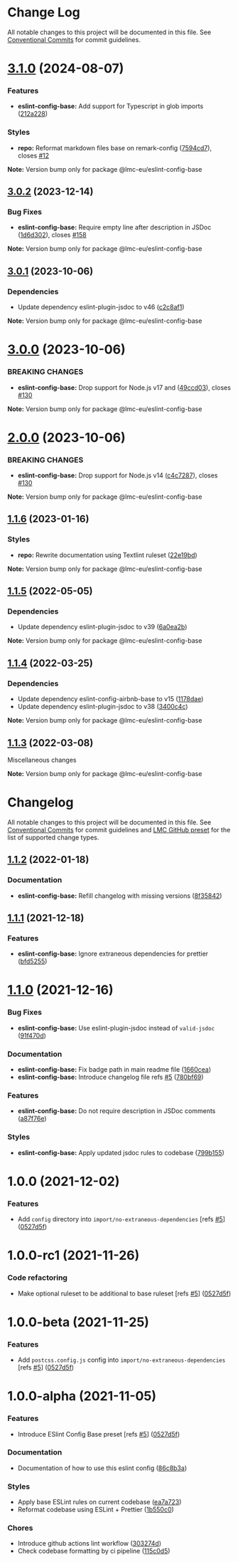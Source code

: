 # Change Log

All notable changes to this project will be documented in this file.
See [Conventional Commits](https://conventionalcommits.org) for commit guidelines.

<a name="3.1.0"></a>

# [3.1.0](https://github.com/lmc-eu/code-quality-tools/compare/@lmc-eu/eslint-config-base@3.0.2...@lmc-eu/eslint-config-base@3.1.0) (2024-08-07)

### Features

- **eslint-config-base:** Add support for Typescript in glob imports ([212a228](https://github.com/lmc-eu/code-quality-tools/commit/212a228))

### Styles

- **repo:** Reformat markdown files base on remark-config ([7594cd7](https://github.com/lmc-eu/code-quality-tools/commit/7594cd7)), closes [#12](https://github.com/lmc-eu/code-quality-tools/issues/12)

**Note:** Version bump only for package @lmc-eu/eslint-config-base

<a name="3.0.2"></a>

## [3.0.2](https://github.com/lmc-eu/code-quality-tools/compare/@lmc-eu/eslint-config-base@3.0.1...@lmc-eu/eslint-config-base@3.0.2) (2023-12-14)

### Bug Fixes

- **eslint-config-base:** Require empty line after description in JSDoc ([1d6d302](https://github.com/lmc-eu/code-quality-tools/commit/1d6d302)), closes [#158](https://github.com/lmc-eu/code-quality-tools/issues/158)

**Note:** Version bump only for package @lmc-eu/eslint-config-base

<a name="3.0.1"></a>

## [3.0.1](https://github.com/lmc-eu/code-quality-tools/compare/@lmc-eu/eslint-config-base@3.0.0...@lmc-eu/eslint-config-base@3.0.1) (2023-10-06)

### Dependencies

- Update dependency eslint-plugin-jsdoc to v46 ([c2c8af1](https://github.com/lmc-eu/code-quality-tools/commit/c2c8af1))

**Note:** Version bump only for package @lmc-eu/eslint-config-base

<a name="3.0.0"></a>

# [3.0.0](https://github.com/lmc-eu/code-quality-tools/compare/@lmc-eu/eslint-config-base@2.0.0...@lmc-eu/eslint-config-base@3.0.0) (2023-10-06)

### BREAKING CHANGES

- **eslint-config-base:** Drop support for Node.js v17 and ([49ccd03](https://github.com/lmc-eu/code-quality-tools/commit/49ccd03)), closes [#130](https://github.com/lmc-eu/code-quality-tools/issues/130)

**Note:** Version bump only for package @lmc-eu/eslint-config-base

<a name="2.0.0"></a>

# [2.0.0](https://github.com/lmc-eu/code-quality-tools/compare/@lmc-eu/eslint-config-base@1.1.6...@lmc-eu/eslint-config-base@2.0.0) (2023-10-06)

### BREAKING CHANGES

- **eslint-config-base:** Drop support for Node.js v14 ([c4c7287](https://github.com/lmc-eu/code-quality-tools/commit/c4c7287)), closes [#130](https://github.com/lmc-eu/code-quality-tools/issues/130)

**Note:** Version bump only for package @lmc-eu/eslint-config-base

<a name="1.1.6"></a>

## [1.1.6](https://github.com/lmc-eu/code-quality-tools/compare/@lmc-eu/eslint-config-base@1.1.5...@lmc-eu/eslint-config-base@1.1.6) (2023-01-16)

### Styles

- **repo:** Rewrite documentation using Textlint ruleset ([22e19bd](https://github.com/lmc-eu/code-quality-tools/commit/22e19bd))

**Note:** Version bump only for package @lmc-eu/eslint-config-base

<a name="1.1.5"></a>

## [1.1.5](https://github.com/lmc-eu/code-quality-tools/compare/@lmc-eu/eslint-config-base@1.1.4...@lmc-eu/eslint-config-base@1.1.5) (2022-05-05)

### Dependencies

- Update dependency eslint-plugin-jsdoc to v39 ([6a0ea2b](https://github.com/lmc-eu/code-quality-tools/commit/6a0ea2b))

**Note:** Version bump only for package @lmc-eu/eslint-config-base

<a name="1.1.4"></a>

## [1.1.4](https://github.com/lmc-eu/code-quality-tools/compare/@lmc-eu/eslint-config-base@1.1.3...@lmc-eu/eslint-config-base@1.1.4) (2022-03-25)

### Dependencies

- Update dependency eslint-config-airbnb-base to v15 ([1178dae](https://github.com/lmc-eu/code-quality-tools/commit/1178dae))
- Update dependency eslint-plugin-jsdoc to v38 ([3400c4c](https://github.com/lmc-eu/code-quality-tools/commit/3400c4c))

**Note:** Version bump only for package @lmc-eu/eslint-config-base

<a name="1.1.3"></a>

## [1.1.3](https://github.com/lmc-eu/code-quality-tools/compare/@lmc-eu/eslint-config-base@1.1.2...@lmc-eu/eslint-config-base@1.1.3) (2022-03-08)

Miscellaneous changes

**Note:** Version bump only for package @lmc-eu/eslint-config-base

# Changelog

All notable changes to this project will be documented in this file.
See [Conventional Commits](https://conventionalcommits.org) for commit guidelines and [LMC GitHub preset](https://github.com/lmc-eu/code-quality-tools/tree/main/packages/conventional-changelog-lmc-github) for the list of supported change types.

<a name="1.1.2"></a>

## [1.1.2](https://github.com/lmc-eu/code-quality-tools/compare/@lmc-eu/eslint-config-base@1.1.1...@lmc-eu/eslint-config-base@1.1.2) (2022-01-18)

### Documentation

- **eslint-config-base:** Refill changelog with missing versions ([8f35842](https://github.com/lmc-eu/code-quality-tools/commit/8f35842))

<a name="1.1.1"></a>

## [1.1.1](https://github.com/lmc-eu/code-quality-tools/compare/@lmc-eu/eslint-config-base@1.1.0...@lmc-eu/eslint-config-base@1.1.1) (2021-12-18)

### Features

- **eslint-config-base:** Ignore extraneous dependencies for prettier ([bfd5255](https://github.com/lmc-eu/code-quality-tools/commit/bfd5255))

<a name="1.1.0"></a>

# [1.1.0](https://github.com/lmc-eu/code-quality-tools/compare/@lmc-eu/eslint-config-base@1.0.0...@lmc-eu/eslint-config-base@1.1.0) (2021-12-16)

### Bug Fixes

- **eslint-config-base:** Use eslint-plugin-jsdoc instead of `valid-jsdoc` ([91f470d](https://github.com/lmc-eu/code-quality-tools/commit/91f470d))

### Documentation

- **eslint-config-base:** Fix badge path in main readme file ([1660cea](https://github.com/lmc-eu/code-quality-tools/commit/1660cea))
- **eslint-config-base:** Introduce changelog file refs [#5](https://github.com/lmc-eu/code-quality-tools/issues/5) ([780bf69](https://github.com/lmc-eu/code-quality-tools/commit/780bf69))

### Features

- **eslint-config-base:** Do not require description in JSDoc comments ([a87f76e](https://github.com/lmc-eu/code-quality-tools/commit/a87f76e))

### Styles

- **eslint-config-base:** Apply updated jsdoc rules to codebase ([799b155](https://github.com/lmc-eu/code-quality-tools/commit/799b155))

<a name="1.0.0"></a>

# 1.0.0 (2021-12-02)

### Features

- Add `config` directory into `import/no-extraneous-dependencies` [refs [#5](https://github.com/lmc-eu/code-quality-tools/issues/5)] ([0527d5f](https://github.com/lmc-eu/code-quality-tools/commit/0527d5f))

<a name="1.0.0-rc1"></a>

# 1.0.0-rc1 (2021-11-26)

### Code refactoring

- Make optional ruleset to be additional to base ruleset [refs [#5](https://github.com/lmc-eu/code-quality-tools/issues/5)] ([0527d5f](https://github.com/lmc-eu/code-quality-tools/commit/0527d5f))

<a name="1.0.0-beta"></a>

# 1.0.0-beta (2021-11-25)

### Features

- Add `postcss.config.js` config into `import/no-extraneous-dependencies` [refs [#5](https://github.com/lmc-eu/code-quality-tools/issues/5)] ([0527d5f](https://github.com/lmc-eu/code-quality-tools/commit/0527d5f))

<a name="1.0.0-alpha"></a>

# 1.0.0-alpha (2021-11-05)

### Features

- Introduce ESlint Config Base preset [refs [#5](https://github.com/lmc-eu/code-quality-tools/issues/5)] ([0527d5f](https://github.com/lmc-eu/code-quality-tools/commit/0527d5f))

### Documentation

- Documentation of how to use this eslint config ([86c8b3a](https://github.com/lmc-eu/code-quality-tools/commit/86c8b3a))

### Styles

- Apply base ESLint rules on current codebase ([ea7a723](https://github.com/lmc-eu/code-quality-tools/commit/ea7a723))
- Reformat codebase using ESLint + Prettier ([1b550c0](https://github.com/lmc-eu/code-quality-tools/commit/1b550c0))

### Chores

- Introduce github actions lint workflow ([303274d](https://github.com/lmc-eu/code-quality-tools/commit/303274d))
- Check codebase formatting by ci pipeline ([115c0d5](https://github.com/lmc-eu/code-quality-tools/commit/115c0d5))
